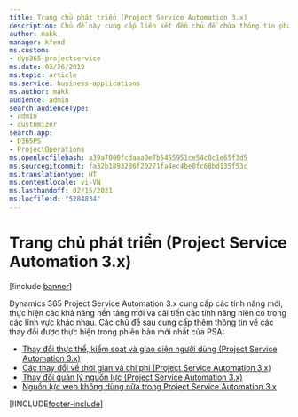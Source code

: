 ```yaml
---
title: Trang chủ phát triển (Project Service Automation 3.x)
description: Chủ đề này cung cấp liên kết đến chủ đề chứa thông tin phát triển cho phiên bản Dynamics 365 Project Service Automation (PSA) 3.x.
author: makk
manager: kfend
ms.custom:
- dyn365-projectservice
ms.date: 03/26/2019
ms.topic: article
ms.service: business-applications
ms.author: makk
audience: admin
search.audienceType:
- admin
- customizer
search.app:
- D365PS
- ProjectOperations
ms.openlocfilehash: a39a7000fcdaaa0e7b5465951ce54c0c1e65f3d5
ms.sourcegitcommit: fa32b1893286f20271fa4ec4be8fc68bd135f53c
ms.translationtype: HT
ms.contentlocale: vi-VN
ms.lasthandoff: 02/15/2021
ms.locfileid: "5284834"
---
```

# <a name="development-home-page-project-service-automation-3x"></a>Trang chủ phát triển (Project Service Automation 3.x)

[!include [banner](../../includes/psa-now-project-operations.md)]

Dynamics 365 Project Service Automation 3.x cung cấp các tính năng mới, thực hiện các khả năng nền tảng mới và cải tiến các tính năng hiện có trong các lĩnh vực khác nhau. Các chủ đề sau cung cấp thêm thông tin về các thay đổi được thực hiện trong phiên bản mới nhất của PSA:

- [Thay đổi thực thể, kiểm soát và giao diện người dùng (Project Service Automation 3.x)](../developer-guides/entity-changes-v3.x.md)
- [Các thay đổi về thời gian và chi phí (Project Service Automation 3.x)](../developer-guides/time-expense-changes-v3.x.md)
- [Thay đổi quản lý nguồn lực (Project Service Automation 3.x)](../developer-guides/resource-management-changes-v3.x.md)
- [Nguồn lực web không dùng nữa trong Project Service Automation 3.x](../developer-guides/web-resources-deprecated-v3.x.md)


[!INCLUDE[footer-include](../../includes/footer-banner.md)]